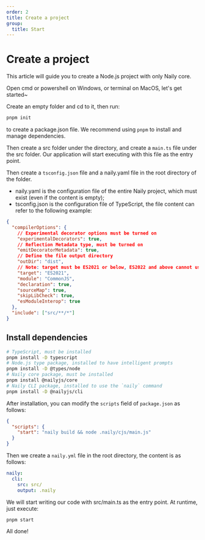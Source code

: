 ```yaml
---
order: 2
title: Create a project
group:
  title: Start
---
```


# Create a project

This article will guide you to create a Node.js project with only Naily core.

Open cmd or powershell on Windows, or terminal on MacOS, let's get started~

Create an empty folder and cd to it, then run:

```bash
pnpm init
```

to create a package.json file. We recommend using `pnpm` to install and manage dependencies.

Then create a src folder under the directory, and create a `main.ts` file under the src folder. Our application will start executing with this file as the entry point.

Then create a `tsconfig.json` file and a naily.yaml file in the root directory of the folder.

- naily.yaml is the configuration file of the entire Naily project, which must exist (even if the content is empty);
- tsconfig.json is the configuration file of TypeScript, the file content can refer to the following example:

```json
{
  "compilerOptions": {
    // Experimental decorator options must be turned on
    "experimentalDecorators": true,
    // Reflection Metadata type, must be turned on
    "emitDecoratorMetadata": true,
    // Define the file output directory
    "outDir": "dist",
    // Note: target must be ES2021 or below, ES2022 and above cannot use Naily
    "target": "ES2021",
    "module": "CommonJS",
    "declaration": true,
    "sourceMap": true,
    "skipLibCheck": true,
    "esModuleInterop": true
  },
  "include": ["src/**/*"]
}
```

## Install dependencies

```bash
# TypeScript, must be installed
pnpm install -D typescript
# Node.js type package, installed to have intelligent prompts
pnpm install -D @types/node
# Naily core package, must be installed
pnpm install @nailyjs/core
# Naily CLI package, installed to use the `naily` command
pnpm install -D @nailyjs/cli
```

After installation, you can modify the `scripts` field of `package.json` as follows:

```json
{
  "scripts": {
    "start": "naily build && node .naily/cjs/main.js"
  }
}
```

Then we create a `naily.yml` file in the root directory, the content is as follows:

```yml
naily:
  cli:
    src: src/
    output: .naily
```

We will start writing our code with src/main.ts as the entry point. At runtime, just execute:

```bash
pnpm start
```

All done!
